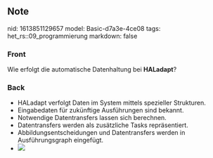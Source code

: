 ## Note
nid: 1613851129657
model: Basic-d7a3e-4ce08
tags: het_rs::09_programmierung
markdown: false

### Front
Wie erfolgt die automatische Datenhaltung bei <b>HALadapt</b>?

### Back
<div>
  <div>
    <ul>
      <li>HALadapt verfolgt Daten im System mittels spezieller
      Strukturen.
      <li>Eingabedaten für zukünftige Ausführungen sind bekannt.
      <li>Notwendige Datentransfers lassen sich berechnen.
      <li>Datentransfers werden als zusätzliche Tasks
      repräsentiert.
      <li>Abbildungsentscheidungen und Datentransfers werden in
      Ausführungsgraph eingefügt.
      <li><img src= 
      "paste-7edc8761ca6cbde5e5b816bf03bfa3b213330023.jpg">
    </ul>
  </div>
</div>
